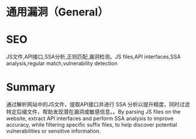 # 通用漏洞（General）
# SEO
JS文件,API接口,SSA分析,正则匹配,漏洞检测。JS files,API interfaces,SSA analysis,regular match,vulnerability detection
# Summary
通过解析网站中的JS文件，提取API接口并进行 SSA 分析以提升精度，同时过滤特定后缀文件，帮助发现潜在漏洞或敏感信息。。By parsing JS files on the website, extract API interfaces and perform SSA analysis to improve accuracy, while filtering specific suffix files, to help discover potential vulnerabilities or sensitive information.
